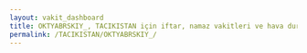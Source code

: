 ```yaml
---
layout: vakit_dashboard
title: OKTYABRSKIY_, TACIKISTAN için iftar, namaz vakitleri ve hava durumu - ilçe/eyalet seç
permalink: /TACIKISTAN/OKTYABRSKIY_/
---
```


<script type="text/javascript">
  var GLOBAL_COUNTRY = 'TACIKISTAN';
  var GLOBAL_CITY = 'OKTYABRSKIY_';
  var GLOBAL_STATE = '';
  var lat = 72;
  var lon = 21;
</script>
